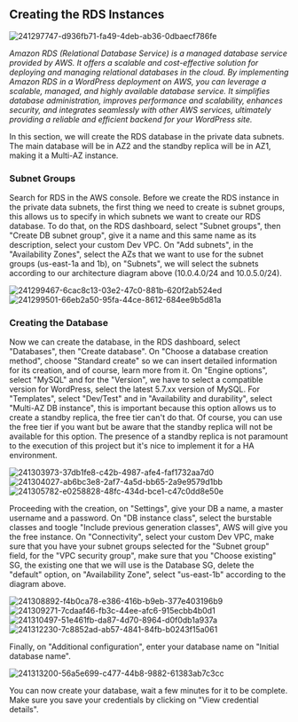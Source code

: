 ## Creating the RDS Instances

![241297747-d936fb71-fa49-4deb-ab36-0dbaecf786fe](https://github.com/leorickli/wordpress-aws/assets/106999054/9a70a891-2491-4555-b62b-d61fc35cd8c6)

*Amazon RDS (Relational Database Service) is a managed database service provided by AWS. It offers a scalable and cost-effective solution for deploying and managing relational databases in the cloud. By implementing Amazon RDS in a WordPress deployment on AWS, you can leverage a scalable, managed, and highly available database service. It simplifies database administration, improves performance and scalability, enhances security, and integrates seamlessly with other AWS services, ultimately providing a reliable and efficient backend for your WordPress site.*

In this section, we will create the RDS database in the private data subnets. The main database will be in AZ2 and the standby replica will be in AZ1, making it a Multi-AZ instance.

### Subnet Groups

Search for RDS in the AWS console. Before we create the RDS instance in the private data subnets, the first thing we need to create is subnet groups, this allows us to specify in which subnets we want to create our RDS database. To do that, on the RDS dashboard, select "Subnet groups", then "Create DB subnet group", give it a name and this same name as its description, select your custom Dev VPC. On "Add subnets", in the "Availability Zones", select the AZs that we want to use for the subnet groups (us-east-1a and 1b), on "Subnets", we will select the subnets according to our architecture diagram above (10.0.4.0/24 and 10.0.5.0/24).

![241299467-6cac8c13-03e2-47c0-881b-620f2ab524ed](https://github.com/leorickli/wordpress-aws/assets/106999054/0c82c8d6-8891-4e1b-8dfc-e9b34c1a1072)
![241299501-66eb2a50-95fa-44ce-8612-684ee9b5d81a](https://github.com/leorickli/wordpress-aws/assets/106999054/4502c843-39f6-415f-97c0-058d6855a373)

### Creating the Database

Now we can create the database, in the RDS dashboard, select "Databases", then "Create database". On "Choose a database creation method", choose "Standard create" so we can insert detailed information for its creation, and of course, learn more from it. On "Engine options", select "MySQL" and for the "Version", we have to select a compatible version for WordPress, select the latest 5.7.xx version of MySQL. For "Templates", select "Dev/Test" and in "Availability and durability", select "Multi-AZ DB instance", this is important because this option allows us to create a standby replica, the free tier can't do that. Of course, you can use the free tier if you want but be aware that the standby replica will not be available for this option. The presence of a standby replica is not paramount to the execution of this project but it's nice to implement it for a HA environment.

![241303973-37db1fe8-c42b-4987-afe4-faf1732aa7d0](https://github.com/leorickli/wordpress-aws/assets/106999054/95005fbc-de99-4622-ac4d-a14550772770)
![241304027-ab6bc3e8-2af7-4a5d-bb65-2a9e9579d1bb](https://github.com/leorickli/wordpress-aws/assets/106999054/496d8d77-0e08-489d-a017-5ee0effa7e13)
![241305782-e0258828-48fc-434d-bce1-c47c0dd8e50e](https://github.com/leorickli/wordpress-aws/assets/106999054/201be10e-8d35-4500-b65d-0c67ee0ccc8b)

Proceeding with the creation, on "Settings", give your DB a name, a master username and a password. On "DB instance class", select the burstable classes and toogle "Include previous generation classes", AWS will give you the free instance. On "Connectivity", select your custom Dev VPC, make sure that you have your subnet groups selected for the "Subnet group" field, for the "VPC security group", make sure that you "Choose existing" SG, the existing one that we will use is the Database SG, delete the "default" option, on "Availability Zone", select "us-east-1b" according to the diagram above.

![241308892-f4b0ca78-e386-416b-b9eb-377e403196b9](https://github.com/leorickli/wordpress-aws/assets/106999054/325c1903-2188-467b-a8e5-c715ad64f0de)
![241309271-7cdaaf46-fb3c-44ee-afc6-915ecbb4b0d1](https://github.com/leorickli/wordpress-aws/assets/106999054/7dfb5eb2-8f8a-4959-ba63-e2dafbe2e480)
![241310497-51e461fb-da87-4d70-8964-d0f0db1a937a](https://github.com/leorickli/wordpress-aws/assets/106999054/a177622e-ca73-4426-8fbc-cfeb5b472d43)
![241312230-7c8852ad-ab57-4841-84fb-b0243f15a061](https://github.com/leorickli/wordpress-aws/assets/106999054/155c895c-b524-4fc6-8053-e8de9d8a8559)

Finally, on "Additional configuration", enter your database name on "Initial database name".

![241313200-56a5e699-c477-44b8-9882-61383ab7c3cc](https://github.com/leorickli/wordpress-aws/assets/106999054/261ed03c-e75d-4189-8884-1b6bfd2b18a3)

You can now create your database, wait a few minutes for it to be complete. Make sure you save your credentials by clicking on "View credential details".
